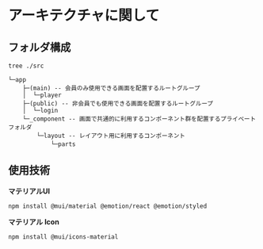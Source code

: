 # アーキテクチャに関して

## フォルダ構成

```
tree ./src
```

```
└─app  
    ├─(main) -- 会員のみ使用できる画面を配置するルートグループ
    │  └─player
    ├─(public) -- 非会員でも使用できる画面を配置するルートグループ
    │  └─login
    └─_component -- 画面で共通的に利用するコンポーネント群を配置するプライベートフォルダ
        └─layout -- レイアウト用に利用するコンポーネント
            └─parts　
```

## 使用技術

**マテリアルUI**
```
npm install @mui/material @emotion/react @emotion/styled
```

**マテリアル Icon**
```
npm install @mui/icons-material
```
